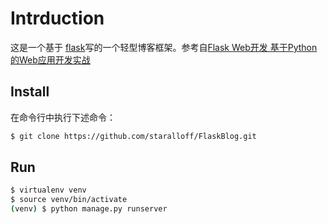 # Intrduction

这是一个基于 [flask](https://github.com/pallets/flask)写的一个轻型博客框架。参考自[Flask Web开发 基于Python的Web应用开发实战](http://www.ituring.com.cn/book/1449)

## Install

在命令行中执行下述命令：

```sh
$ git clone https://github.com/staralloff/FlaskBlog.git
```

## Run

```sh
$ virtualenv venv
$ source venv/bin/activate
(venv) $ python manage.py runserver
```
